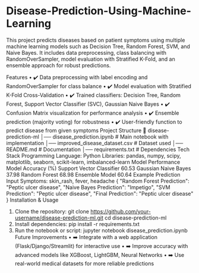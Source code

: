 # Disease-Prediction-Using-Machine-Learning
This project predicts diseases based on patient symptoms using multiple machine learning models such as Decision Tree, Random Forest, SVM, and Naive Bayes. It includes data preprocessing, class balancing with RandomOverSampler, model evaluation with Stratified K-Fold, and an ensemble approach for robust predictions.

Features
•	✔️ Data preprocessing with label encoding and RandomOverSampler for class balance
•	✔️ Model evaluation with Stratified K-Fold Cross-Validation
•	✔️ Trained classifiers: Decision Tree, Random Forest, Support Vector Classifier (SVC), Gaussian Naive Bayes
•	✔️ Confusion Matrix visualization for performance analysis
•	✔️ Ensemble prediction (majority voting) for robustness
•	✔️ User-friendly function to predict disease from given symptoms
Project Structure
📁 disease-prediction-ml
│── disease_prediction.ipynb   # Main notebook with implementation
│── improved_disease_dataset.csv # Dataset used
│── README.md                  # Documentation
│── requirements.txt           # Dependencies
Tech Stack
Programming Language: Python
Libraries: pandas, numpy, scipy, matplotlib, seaborn, scikit-learn, imbalanced-learn
Model Performance
Model	Accuracy (%)
Support Vector Classifier	60.53
Gaussian Naive Bayes	37.98
Random Forest	68.98
Ensemble Model	60.64
Example Prediction
Input Symptoms: skin_rash, fever, headache
{
  "Random Forest Prediction": "Peptic ulcer disease",
  "Naive Bayes Prediction": "Impetigo",
  "SVM Prediction": "Peptic ulcer disease",
  "Final Prediction": "Peptic ulcer disease"
}
Installation & Usage
1.	Clone the repository:
   git clone https://github.com/your-username/disease-prediction-ml.git
   cd disease-prediction-ml
2.	Install dependencies:
   pip install -r requirements.txt
3.	Run the notebook or script:
   jupyter notebook disease_prediction.ipynb
Future Improvements
•	➡️ Integrate with a web application (Flask/Django/Streamlit) for interactive use
•	➡️ Improve accuracy with advanced models like XGBoost, LightGBM, Neural Networks
•	➡️ Use real-world medical datasets for more reliable predictions
